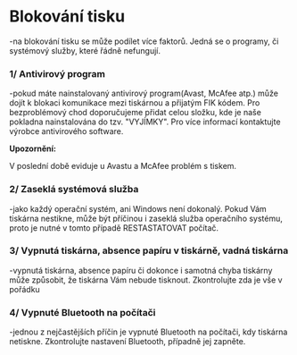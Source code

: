 # Blokování tisku

-na blokování tisku se může podílet více faktorů. Jedná se o programy, či systémový služby, které řádně nefungují.



### 1/ Antivirový program

-pokud máte nainstalovaný antivirový program\(Avast, McAfee atp.\) může dojít k blokaci komunikace mezi tiskárnou a přijatým FIK kódem. Pro bezproblémový chod doporučujeme přidat celou složku, kde je naše pokladna nainstalována do tzv. "VYJÍMKY". Pro více informací kontaktujte výrobce antivirového software.

**Upozornění:**

V poslední době eviduje u Avastu a McAfee problém s tiskem.



### 2/ Zaseklá systémová služba

-jako každý operační systém, ani Windows není dokonalý. Pokud Vám tiskárna nestikne, může být příčinou i zaseklá služba operačního systému, proto je nutné v tomto případě RESTASTATOVAT počítač. 



### 3/ Vypnutá tiskárna, absence papíru v tiskárně, vadná tiskárna

-vypnutá tiskárna, absence papíru či dokonce i samotná chyba tiskárny může způsobit, že tiskárna Vám nebude tisknout. Zkontrolujte zda je vše v pořádku



### **4/ Vypnuté Bluetooth na počítači**

-jednou z nejčastějších příčin je vypnuté Bluetooth na počítači, kdy tiskárna netiskne. Zkontrolujte nastavení Bluetooth, případně jej zapněte.



